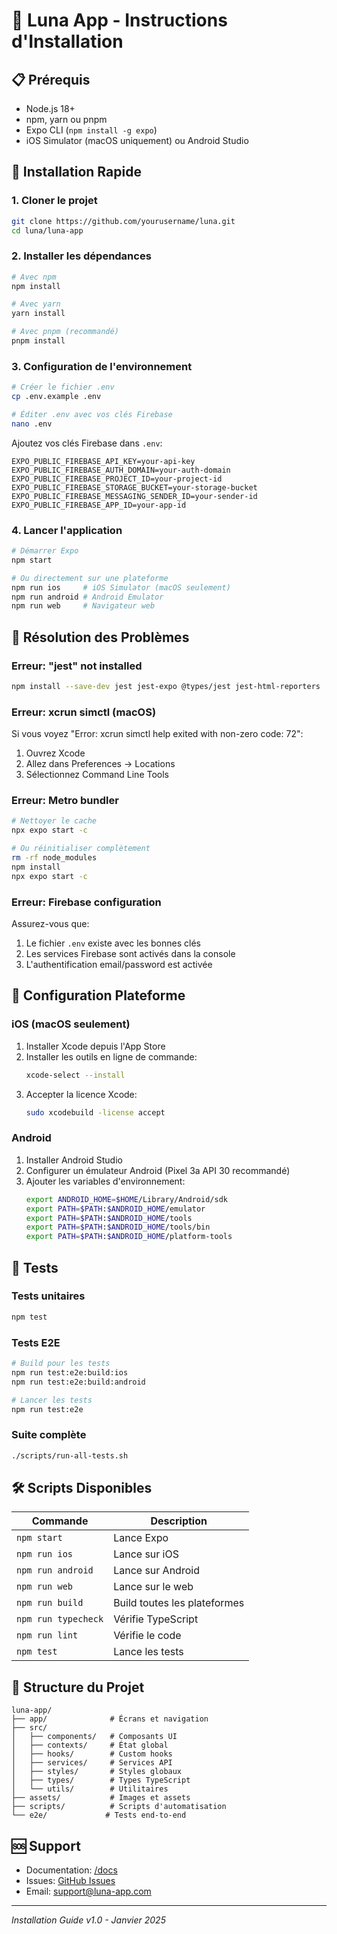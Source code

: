 # 🌙 Luna App - Instructions d'Installation

## 📋 Prérequis

- Node.js 18+ 
- npm, yarn ou pnpm
- Expo CLI (`npm install -g expo`)
- iOS Simulator (macOS uniquement) ou Android Studio

## 🚀 Installation Rapide

### 1. Cloner le projet
```bash
git clone https://github.com/yourusername/luna.git
cd luna/luna-app
```

### 2. Installer les dépendances
```bash
# Avec npm
npm install

# Avec yarn
yarn install

# Avec pnpm (recommandé)
pnpm install
```

### 3. Configuration de l'environnement
```bash
# Créer le fichier .env
cp .env.example .env

# Éditer .env avec vos clés Firebase
nano .env
```

Ajoutez vos clés Firebase dans `.env`:
```
EXPO_PUBLIC_FIREBASE_API_KEY=your-api-key
EXPO_PUBLIC_FIREBASE_AUTH_DOMAIN=your-auth-domain
EXPO_PUBLIC_FIREBASE_PROJECT_ID=your-project-id
EXPO_PUBLIC_FIREBASE_STORAGE_BUCKET=your-storage-bucket
EXPO_PUBLIC_FIREBASE_MESSAGING_SENDER_ID=your-sender-id
EXPO_PUBLIC_FIREBASE_APP_ID=your-app-id
```

### 4. Lancer l'application
```bash
# Démarrer Expo
npm start

# Ou directement sur une plateforme
npm run ios     # iOS Simulator (macOS seulement)
npm run android # Android Emulator
npm run web     # Navigateur web
```

## 🔧 Résolution des Problèmes

### Erreur: "jest" not installed
```bash
npm install --save-dev jest jest-expo @types/jest jest-html-reporters
```

### Erreur: xcrun simctl (macOS)
Si vous voyez "Error: xcrun simctl help exited with non-zero code: 72":
1. Ouvrez Xcode
2. Allez dans Preferences → Locations
3. Sélectionnez Command Line Tools

### Erreur: Metro bundler
```bash
# Nettoyer le cache
npx expo start -c

# Ou réinitialiser complètement
rm -rf node_modules
npm install
npx expo start -c
```

### Erreur: Firebase configuration
Assurez-vous que:
1. Le fichier `.env` existe avec les bonnes clés
2. Les services Firebase sont activés dans la console
3. L'authentification email/password est activée

## 📱 Configuration Plateforme

### iOS (macOS seulement)
1. Installer Xcode depuis l'App Store
2. Installer les outils en ligne de commande:
   ```bash
   xcode-select --install
   ```
3. Accepter la licence Xcode:
   ```bash
   sudo xcodebuild -license accept
   ```

### Android
1. Installer Android Studio
2. Configurer un émulateur Android (Pixel 3a API 30 recommandé)
3. Ajouter les variables d'environnement:
   ```bash
   export ANDROID_HOME=$HOME/Library/Android/sdk
   export PATH=$PATH:$ANDROID_HOME/emulator
   export PATH=$PATH:$ANDROID_HOME/tools
   export PATH=$PATH:$ANDROID_HOME/tools/bin
   export PATH=$PATH:$ANDROID_HOME/platform-tools
   ```

## 🧪 Tests

### Tests unitaires
```bash
npm test
```

### Tests E2E
```bash
# Build pour les tests
npm run test:e2e:build:ios
npm run test:e2e:build:android

# Lancer les tests
npm run test:e2e
```

### Suite complète
```bash
./scripts/run-all-tests.sh
```

## 🛠 Scripts Disponibles

| Commande | Description |
|----------|-------------|
| `npm start` | Lance Expo |
| `npm run ios` | Lance sur iOS |
| `npm run android` | Lance sur Android |
| `npm run web` | Lance sur le web |
| `npm run build` | Build toutes les plateformes |
| `npm run typecheck` | Vérifie TypeScript |
| `npm run lint` | Vérifie le code |
| `npm test` | Lance les tests |

## 📂 Structure du Projet

```
luna-app/
├── app/              # Écrans et navigation
├── src/              
│   ├── components/   # Composants UI
│   ├── contexts/     # État global
│   ├── hooks/        # Custom hooks
│   ├── services/     # Services API
│   ├── styles/       # Styles globaux
│   ├── types/        # Types TypeScript
│   └── utils/        # Utilitaires
├── assets/           # Images et assets
├── scripts/          # Scripts d'automatisation
└── e2e/             # Tests end-to-end
```

## 🆘 Support

- Documentation: [/docs](./docs)
- Issues: [GitHub Issues](https://github.com/yourusername/luna/issues)
- Email: support@luna-app.com

---

*Installation Guide v1.0 - Janvier 2025*